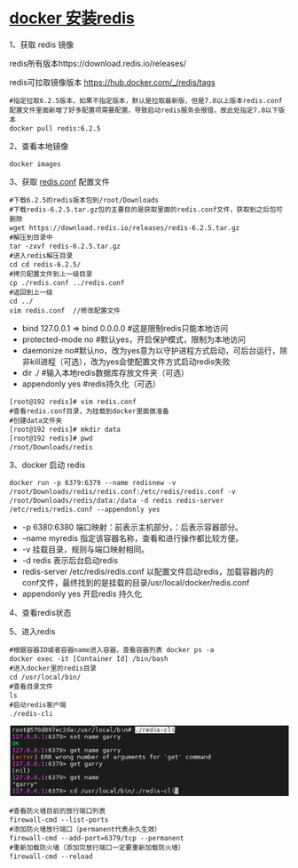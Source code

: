 # [docker 安装redis](#docker-安装redis)

1、获取 redis 镜像

redis所有版本https://download.redis.io/releases/

redis可拉取镜像版本  https://hub.docker.com/_/redis/tags

```
#指定拉取6.2.5版本，如果不指定版本，默认是拉取最新版，但是7.0以上版本redis.conf配置文件里面新增了好多配置项需要配置，导致启动redis服务会报错，故此处指定7.0以下版本
docker pull redis:6.2.5

```

2、查看本地镜像

```
docker images
```

3、获取 [redis.conf](http://download.redis.io/redis-stable/redis.conf) 配置文件

```
#下载6.2.5的redis版本包到/root/Downloads
#下载redis-6.2.5.tar.gz包的主要目的是获取里面的redis.conf文件，获取到之后包可删除
wget https://download.redis.io/releases/redis-6.2.5.tar.gz
#解压到目录中
tar -zxvf redis-6.2.5.tar.gz
#进入redis解压目录
cd cd redis-6.2.5/
#拷贝配置文件到上一级目录
cp ./redis.conf ../redis.conf
#返回到上一级
cd ../
vim redis.conf  //修改配置文件
```

- bind 127.0.0.1 => bind 0.0.0.0 #这是限制redis只能本地访问
- protected-mode no #默认yes，开启保护模式，限制为本地访问
- daemonize no#默认no，改为yes意为以守护进程方式启动，可后台运行，除非kill进程（可选），改为yes会使配置文件方式启动redis失败
- dir ./ #输入本地redis数据库存放文件夹（可选）
- appendonly yes #redis持久化（可选）

~~~
[root@192 redis]# vim redis.conf
#查看redis.conf目录，为挂载到docker里面做准备
#创建data文件夹
[root@192 redis]# mkdir data
[root@192 redis]# pwd
/root/Downloads/redis

~~~





3、docker 启动 redis

```
docker run -p 6379:6379 --name redisnew -v /root/Downloads/redis/redis.conf:/etc/redis/redis.conf -v /root/Downloads/redis/data:/data -d redis redis-server /etc/redis/redis.conf --appendonly yes
```

- -p 6380:6380 端口映射：前表示主机部分，：后表示容器部分。
- –name myredis 指定该容器名称，查看和进行操作都比较方便。
- -v 挂载目录，规则与端口映射相同。
- -d redis 表示后台启动redis
- redis-server /etc/redis/redis.conf 以配置文件启动redis，加载容器内的conf文件，最终找到的是挂载的目录/usr/local/docker/redis.conf
- appendonly yes 开启redis 持久化

4、查看redis状态

5、进入redis

```
#根据容器ID或者容器name进入容器，查看容器列表 docker ps -a
docker exec -it [Container Id] /bin/bash
#进入docker里的redis目录
cd /usr/local/bin/
#查看目录文件
ls
#启动redis客户端
./redis-cli

```







![image-20221024210506924](../img/mix/image-20221024210506924.png)




~~~shell
#查看防火墙目前的放行端口列表
firewall-cmd --list-ports
#添加防火墙放行端口（permanent代表永久生效）
firewall-cmd --add-port=6379/tcp --permanent
#重新加载防火墙（添加完放行端口一定要重新加载防火墙）
firewall-cmd --reload
~~~

